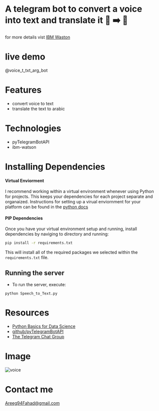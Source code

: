 # A telegram bot to convert a voice into text and translate it 🎤 ➡️ 📜 
for more details vist [IBM Waston](https://www.ibm.com/cloud/watson-text-to-speech)

# live demo
@voice_t_txt_arg_bot



# Features
- convert voice to text
- translate the text to arabic 

# Technologies
- pyTelegramBotAPI
- ibm-watson
# Installing Dependencies

#### Virtual Enviorment 

I recommend working within a virtual environment whenever using Python for projects. This keeps your dependencies for each project separate and organaized. Instructions for setting up a virual enviornment for your platform can be found in the [python docs](https://packaging.python.org/guides/installing-using-pip-and-virtual-environments/)

#### PIP Dependencies

Once you have your virtual environment setup and running, install dependencies by naviging to directory and running:

```bash
pip install -r requirements.txt
```

This will install all of the required packages we selected within the `requirements.txt` file.

## Running the server

- To run the server, execute:

```
python Speech_to_Text.py
```
# Resources
- [Python Basics for Data Science](https://www.edx.org/new/course/python-basics-for-data-science)
- [github/pyTelegramBotAPI](https://github.com/eternnoir/pyTelegramBotAPI)
- [The Telegram Chat Group](https://telegram.me/joinchat/Bn4ixj84FIZVkwhk2jag6A)

# Image
![voice](https://user-images.githubusercontent.com/30151596/119550897-a032cc00-bda1-11eb-91a6-3210511728f0.jpg)


# Contact me 
Areeg94Fahad@gmail.com
